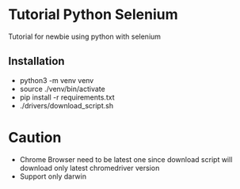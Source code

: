 # Tutorial Python Selenium
Tutorial for newbie using python with selenium

## Installation
- python3 -m venv venv
- source ./venv/bin/activate 
- pip install -r requirements.txt
- ./drivers/download_script.sh

# Caution
- Chrome Browser need to be latest one since download script will download only latest chromedriver version
- Support only darwin
